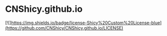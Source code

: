 # CNShicy.github.io
[![]https://img.shields.io/badge/license-Shicy%20Custom%20License-blue](https://github.com/CNShicy/CNShicy.github.io/LICENSE)